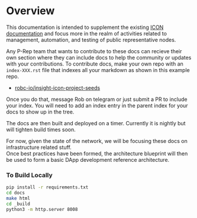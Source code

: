 # Overview 

This documentation is intended to supplement the existing [ICON documentation](https://www.icondev.io/docs) and focus 
more in the realm of activities related to management, automation, and testing of public representative nodes. 

Any P-Rep team that wants to contribute to these docs can recieve their own section where they can include docs to 
help the community or updates with your contributions.  To contribute docs, make your own repo with an `index-XXX.rst`
 file that indexes all your markdown as shown in this example repo. 
 
- [robc-io/insight-icon-project-seeds](https://github.com/robc-io/insight-icon-project-seeds)

Once you do that, message Rob on telegram or just submit a PR to include your index.  You will need to add an index entry 
in the parent index for your docs to show up in the tree. 

The docs are then built and deployed on a timer.  Currently it is nightly but will tighten build times soon. 

For now, given the state of the network, we will be focusing these docs on infrastructure related stuff.  
Once best practices have been formed, the architecture blueprint will then be used to form a basic DApp development 
reference architecture.  


### To Build Locally 

```bash
pip install -r requirements.txt
cd docs 
make html 
cd _build 
python3 -m http.server 8008
```
